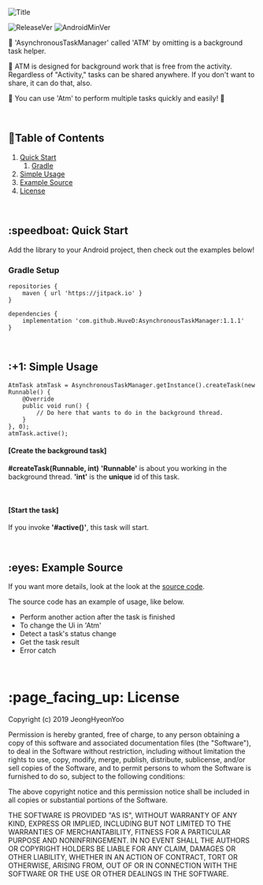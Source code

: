 ![Title](https://user-images.githubusercontent.com/48434145/71309308-d439ed00-2449-11ea-80ae-540b500dfe3e.png)

![ReleaseVer](https://user-images.githubusercontent.com/48434145/71309272-64c3fd80-2449-11ea-9166-36e998e69a52.png)
![AndroidMinVer](https://user-images.githubusercontent.com/48434145/71309273-668dc100-2449-11ea-8e63-6d65beb92d44.png)

:star2: 'AsynchronousTaskManager' called 'ATM' by omitting is a background task helper.

:atm: ATM is designed for background work that is free from the activity.
Regardless of "Activity," tasks can be shared anywhere.
If you don't want to share, it can do that, also.

:punch: You can use 'Atm' to perform multiple tasks quickly and easily! :punch:

<br/>

## :notebook:Table of Contents
1. [Quick Start](#quick-start)
	1. [Gradle](#gradle-setup)
3. [Simple Usage](#simple-usage)
2. [Example Source](#example-source)
4. [License](#free)

<br/>

<h2 id="quick-start">:speedboat: Quick Start</h2>

Add the library to your Android project, then check out the examples below!

### Gradle Setup

```gradle-setup
repositories {
    maven { url 'https://jitpack.io' }
}

dependencies {
    implementation 'com.github.HuveD:AsynchronousTaskManager:1.1.1'
}
```

<br/>

<h2 id="simple-usage">:+1: Simple Usage</h2>

```
AtmTask atmTask = AsynchronousTaskManager.getInstance().createTask(new Runnable() {
	@Override
    public void run() {
    	// Do here that wants to do in the background thread.
    }
}, 0);
atmTask.active();
```

#### [Create the background task]
**#createTask(Runnable, int)**
**'Runnable'** is about you working in the background thread.
**'int'** is the **unique** id of this task.

<br/>

#### [Start the task]
If you invoke **'#active()'**, this task will start.

<br/>

<h2 id="example-source">:eyes: Example Source</h2>

If you want more details, look at the look at the [source code](https://github.com/JeongHyeonYoo/AsynchronousTaskManager/blob/master/AsynchronousTaskManagerExample/src/main/java/kr/co/huve/TaskManagerExample/ExampleActivity.java).

The source code has an example of usage, like below.
- Perform another action after the task is finished
- To change the Ui in 'Atm'
- Detect a task's status change
- Get the task result
- Error catch


<br/>


<h1 id="free">:page_facing_up: License</h1>

Copyright (c) 2019 JeongHyeonYoo

Permission is hereby granted, free of charge, to any person obtaining a copy
of this software and associated documentation files (the "Software"), to deal
in the Software without restriction, including without limitation the rights
to use, copy, modify, merge, publish, distribute, sublicense, and/or sell
copies of the Software, and to permit persons to whom the Software is
furnished to do so, subject to the following conditions:

The above copyright notice and this permission notice shall be included in all
copies or substantial portions of the Software.

THE SOFTWARE IS PROVIDED "AS IS", WITHOUT WARRANTY OF ANY KIND, EXPRESS OR
IMPLIED, INCLUDING BUT NOT LIMITED TO THE WARRANTIES OF MERCHANTABILITY,
FITNESS FOR A PARTICULAR PURPOSE AND NONINFRINGEMENT. IN NO EVENT SHALL THE
AUTHORS OR COPYRIGHT HOLDERS BE LIABLE FOR ANY CLAIM, DAMAGES OR OTHER
LIABILITY, WHETHER IN AN ACTION OF CONTRACT, TORT OR OTHERWISE, ARISING FROM,
OUT OF OR IN CONNECTION WITH THE SOFTWARE OR THE USE OR OTHER DEALINGS IN THE
SOFTWARE.

<br/>

